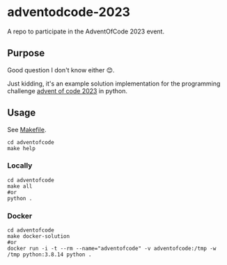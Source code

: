 # adventodcode-2023

A repo to participate in the AdventOfCode 2023 event.


## Purpose

Good question I don't know either 😊.

Just kidding, it's an example solution implementation for the programming challenge [advent of code 2023](https://adventofcode.com/2023/) in python.

## Usage

See [Makefile](./adventofcode/Makefile).

```shell
cd adventofcode
make help
```

### Locally

```shell
cd adventofcode
make all
#or
python .
```

### Docker

```shell
cd adventofcode
make docker-solution
#or
docker run -i -t --rm --name="adventofcode" -v adventofcode:/tmp -w /tmp python:3.8.14 python .
```

